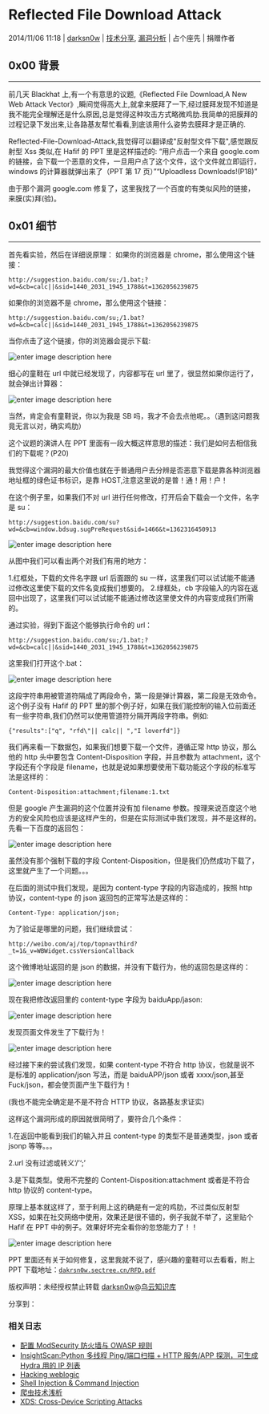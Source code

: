 # Reflected File Download Attack

2014/11/06 11:18 | [darksn0w](http://drops.wooyun.org/author/darksn0w "由 darksn0w 发布") | [技术分享](http://drops.wooyun.org/category/tips "查看 技术分享 中的全部文章"), [漏洞分析](http://drops.wooyun.org/category/papers "查看 漏洞分析 中的全部文章") | 占个座先 | 捐赠作者

## 0x00 背景

* * *

前几天 Blackhat 上,有一个有意思的议题,《Reflected File Download,A New Web Attack Vector》,瞬间觉得高大上,就拿来膜拜了一下,经过膜拜发现不知道是我不能完全理解还是什么原因,总是觉得这种攻击方式略微鸡肋.我简单的把膜拜的过程记录下发出来,让各路基友帮忙看看,到底该用什么姿势去膜拜才是正确的.

Reflected-File-Download-Attack,我觉得可以翻译成"反射型文件下载",感觉跟反射型 Xss 类似,在 Hafif 的 PPT 里是这样描述的: “用户点击一个来自 google.com 的链接，会下载一个恶意的文件，一旦用户点了这个文件，这个文件就立即运行，windows 的计算器就弹出来了（PPT 第 17 页）”“Uploadless Downloads!(P18)”

由于那个漏洞 google.com 修复了，这里我找了一个百度的有类似风险的链接，来膜(实)拜(验)。

## 0x01 细节

* * *

首先看实验，然后在详细说原理： 如果你的浏览器是 chrome，那么使用这个链接：

```
http://suggestion.baidu.com/su;/1.bat;?wd=&cb=calc||&sid=1440_2031_1945_1788&t=1362056239875 
```

如果你的浏览器不是 chrome，那么使用这个链接：

```
http://suggestion.baidu.com/su;/1.bat?wd=&cb=calc||&sid=1440_2031_1945_1788&t=1362056239875 
```

当你点击了这个链接，你的浏览器会提示下载:

![enter image description here](img/img1_u101_png.jpg)

细心的童鞋在 url 中就已经发现了，内容都写在 url 里了，很显然如果你运行了，就会弹出计算器：

![enter image description here](img/img2_u100_png.jpg)

当然，肯定会有童鞋说，你以为我是 SB 吗，我才不会去点他呢。。（遇到这问题我竟无言以对，确实鸡肋）

这个议题的演讲人在 PPT 里面有一段大概这样意思的描述：我们是如何去相信我们的下载呢？(P20)

我觉得这个漏洞的最大价值也就在于普通用户去分辨是否恶意下载是靠各种浏览器地址框的绿色证书标识，是靠 HOST,注意这里说的是普！通！用！户！

在这个例子里，如果我们不对 url 进行任何修改，打开后会下载会一个文件，名字是 su：

```
http://suggestion.baidu.com/su?wd=&cb=window.bdsug.sugPreRequest&sid=1466&t=1362316450913 
```

![enter image description here](img/img3_u98_png.jpg)

从图中我们可以看出两个对我们有用的地方：

1.红框处，下载的文件名字跟 url 后面跟的 su 一样，这里我们可以试试能不能通过修改这里使下载的文件名变成我们想要的。 2.绿框处，cb 字段输入的内容在返回中出现了，这里我们可以试试能不能通过修改这里使文件的内容变成我们所需的。

通过实验，得到下面这个能够执行命令的 url：

```
http://suggestion.baidu.com/su;/1.bat;?wd=&cb=calc||&sid=1440_2031_1945_1788&t=1362056239875 
```

这里我们打开这个.bat：

![enter image description here](img/img4_u76_png.jpg)

这段字符串用被管道符隔成了两段命令，第一段是弹计算器，第二段是无效命令。 这个例子没有 Hafif 的 PPT 里的那个例子好，如果在我们能控制的输入位前面还有一些字符串,我们仍然可以使用管道符分隔开两段字符串。例如:

```
{"results":["q", "rfd\"|| calc|| ","I loverfd"]} 
```

我们再来看一下数据包，如果我们想要下载一个文件，遵循正常 http 协议，那么他的 http 头中要包含 Content-Disposition 字段，并且参数为 attachment，这个字段还有个字段是 filename，也就是说如果想要使用下载功能这个字段的标准写法是这样的：

```
Content-Disposition:attachment;filename:1.txt 
```

但是 google 产生漏洞的这个位置并没有加 filename 参数。按理来说百度这个地方的安全风险也应该是这样产生的，但是在实际测试中我们发现，并不是这样的。 先看一下百度的返回包：

![enter image description here](img/img5_u86_png.jpg)

虽然没有那个强制下载的字段 Content-Disposition，但是我们仍然成功下载了，这里就产生了一个问题。。。

在后面的测试中我们发现，是因为 content-type 字段的内容造成的，按照 http 协议，content-type 的 json 返回包的正常写法是这样的：

```
Content-Type: application/json; 
```

为了验证是哪里的问题，我们继续尝试：

```
http://weibo.com/aj/top/topnavthird?_t=1&_v=WBWidget.cssVersionCallback 
```

这个微博地址返回的是 json 的数据，并没有下载行为，他的返回包是这样的：

![enter image description here](img/img6_u103_png.jpg)

现在我把修改返回里的 content-type 字段为 baiduApp/jason:

![enter image description here](img/img7_u6_png.jpg)

发现页面文件发生了下载行为！

![enter image description here](img/img8_u47_png.jpg)

经过接下来的尝试我们发现，如果 content-type 不符合 http 协议，也就是说不是标准的 application/json 写法，而是 baiduAPP/json 或者 xxxx/json,甚至 Fuck/json，都会使页面产生下载行为！

(我也不能完全确定是不是不符合 HTTP 协议，各路基友求证实)

这样这个漏洞形成的原因就很简明了，要符合几个条件：

1.在返回中能看到我们的输入并且 content-type 的类型不是普通类型，json 或者 jsonp 等等。。。

2.url 没有过滤或转义‘/’‘;’

3.是下载类型。使用不完整的 Content-Disposition:attachment 或者是不符合 http 协议的 content-type。

原理上基本就这样了，至于利用上这的确是有一定的鸡肋，不过类似反射型 XSS，如果在社交网络中使用，效果还是很不错的，例子我就不举了，这里贴个 Hafif 在 PPT 中的例子。效果好坏完全看你的忽悠能力了！！

![enter image description here](img/img9_u46_png.jpg)

PPT 里面还有关于如何修复，这里我就不说了，感兴趣的童鞋可以去看看，附上 PPT 下载地址：[`dakrsn0w.sectree.cn/RFD.pdf`](http://dakrsn0w.sectree.cn/RFD.pdf)

版权声明：未经授权禁止转载 [darksn0w](http://drops.wooyun.org/author/darksn0w "由 darksn0w 发布")@[乌云知识库](http://drops.wooyun.org)

分享到：

### 相关日志

*   [配置 ModSecurity 防火墙与 OWASP 规则](http://drops.wooyun.org/tips/2614)
*   [InsightScan:Python 多线程 Ping/端口扫描 + HTTP 服务/APP 探测，可生成 Hydra 用的 IP 列表](http://drops.wooyun.org/tools/427)
*   [Hacking weblogic](http://drops.wooyun.org/tips/402)
*   [Shell Injection & Command Injection](http://drops.wooyun.org/papers/1018)
*   [爬虫技术浅析](http://drops.wooyun.org/tips/3915)
*   [XDS: Cross-Device Scripting Attacks](http://drops.wooyun.org/papers/1472)